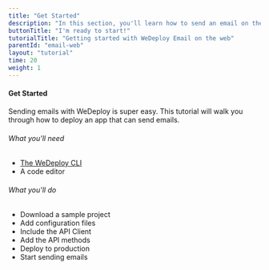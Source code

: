 ```yaml
---
title: "Get Started"
description: "In this section, you'll learn how to send an email on the web using the WeDeploy API Client."
buttonTitle: "I'm ready to start!"
tutorialTitle: "Getting started with WeDeploy Email on the web"
parentId: "email-web"
layout: "tutorial"
time: 20
weight: 1
---
```


#### Get Started

Sending emails with WeDeploy is super easy. This tutorial will walk you through how to deploy an app that can send emails.

###### What you'll need

<ul class="checklist">
	<li><a href="https://wedeploy.com/docs/intro/using-the-command-line.html" target="_blank">The WeDeploy CLI</a></li>
	<li>A code editor</li>
</ul>

###### What you'll do

<ul class="checklist">
	<li>Download a sample project</li>
	<li>Add configuration files</li>
	<li>Include the API Client</li>
	<li>Add the API methods</li>
	<li>Deploy to production</li>
	<li>Start sending emails</li>
</ul>

